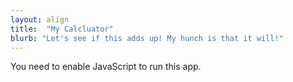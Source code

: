 ```yaml
---
layout: align
title:  "My Calcluator"
blurb: "Let's see if this adds up! My hunch is that it will!"
---
```

      
<link rel="manifest" href="manifest.json"/>
	  
<script defer="defer" src="static/js/main.c0297cf2.js"></script>
	  
<link href="static/css/main.e6c13ad2.css" rel="stylesheet">
	  
<noscript>You need to enable JavaScript to run this app.</noscript>
	  
<div id="root"></div>